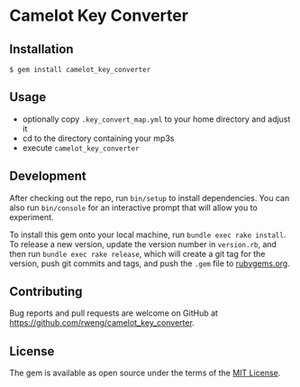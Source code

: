 # Camelot Key Converter

## Installation

    $ gem install camelot_key_converter

## Usage

- optionally copy `.key_convert_map.yml` to your home directory and adjust it
- cd to the directory containing your mp3s
- execute `camelot_key_converter`

## Development

After checking out the repo, run `bin/setup` to install dependencies. You can also run `bin/console` for an interactive prompt that will allow you to experiment.

To install this gem onto your local machine, run `bundle exec rake install`. To release a new version, update the version number in `version.rb`, and then run `bundle exec rake release`, which will create a git tag for the version, push git commits and tags, and push the `.gem` file to [rubygems.org](https://rubygems.org).

## Contributing

Bug reports and pull requests are welcome on GitHub at https://github.com/rweng/camelot_key_converter.


## License

The gem is available as open source under the terms of the [MIT License](http://opensource.org/licenses/MIT).
